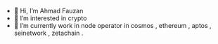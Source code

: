 - 👋 Hi, I’m Ahmad Fauzan
- 👀 I’m interested in crypto 
- 🌱 I’m currently work in node operator in cosmos , ethereum , aptos , seinetwork , zetachain .

<!---
zansbandung22/zansbandung22 is a ✨ special ✨ repository because its `README.md` (this file) appears on your GitHub profile.
You can click the Preview link to take a look at your changes.
--->
